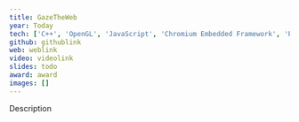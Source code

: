 ```yaml
---
title: GazeTheWeb
year: Today
tech: ['C++', 'OpenGL', 'JavaScript', 'Chromium Embedded Framework', 'PortAudio', 'Firebase']
github: githublink
web: weblink
video: videolink
slides: todo
award: award
images: []
---
```


Description